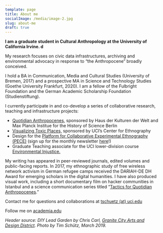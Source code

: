 ```yaml
---
template: page
title: About me
socialImage: /media/image-2.jpg
slug: about-me
draft: true
---
```

**I am a graduate student in Cultural Anthropology at the University of California Irvine. d**

My research focuses on civic data infrastructures, archiving and environmental advocacy in response to “the Anthropocene” broadly conceived.

I hold a BA in Communication, Media and Cultural Studies (University of Bremen, 2017) and a prospective MA in Science and Technology Studies (Goethe University Frankfurt, 2020). I am a fellow of the Fulbright Foundation and the German Academic Scholarship Foundation (Studienstiftung).

I currently participate in and co-develop a series of collaborative research, teaching and infrastructure projects:

* [Quotidian Anthropocenes,](http://disaster-sts-network.org/content/quotidian-anthropocene/essay) sponsored by Haus der Kulturen der Welt and Max Planck Institue for the History of Science Berlin
* [Visualizing Toxic Places,](http://centerforethnography.org/content/cfp-visualizing-toxic-places/essay) sponsored by UCI’s Center for Ethnography
* Design for the [Platform for Collaborative Experimental Ethnography (PECE)](https://worldpece.org/) (sign up for the monthly newsletter [here](https://github.us20.list-manage.com/subscribe?u=28f50ca38ef652df957d5cbd6&id=0ed4893b1f)!)
* Graduate Teaching associate for the UCI lower-division course [Environmental Injustice.](https://canvas.eee.uci.edu/courses/19799)

My writing has appeared in peer-reviewed journals, edited volumes and public-facing reports. In 2017, my ethnographic study of free wireless network activism in German refugee camps received the DARIAH-DE DH Award for emerging scholars in the digital humanities. I have also produced visual work, including a short documentary film on hacker communities in Istanbul and a science communication series titled “[Tactics for Quotidian Anthropocenes](https://www.4sonline.org/blog/post/tactics_for_quotidian_anthropocenes).”

Contact me for questions and collaborations at [tschuetz (at) uci.edu](mailto:tschuetz@uci.edu)

Follow me on [academia.edu](https://uci.academia.edu/TimSch%C3%BCtz)

*Header source: DIY Lead Garden by Chris Carl, [Granite City Arts and Design District](http://www.newamericangardening.com/). Photo by Tim Schütz, March 2019.*